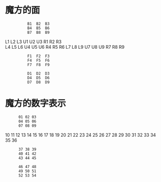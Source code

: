 # 魔方的面
              B1  B2  B3  
              B4  B5  B6 
              B7  B8  B9 
           
L1  L2  L3    U1  U2  U3    R1  R2  R3    
L4  L5  L6    U4  U5  U6    R4  R5  R6 
L7  L8  L9    U7  U8  U9    R7  R8  R9 

              F1  F2  F3 
              F4  F5  F6 
              F7  F8  F9 

              D1  D2  D3 
              D4  D5  D6 
              D7  D8  D9

# 魔方的数字表示

          01 02 03
          04 05 06
          07 08 09

10 11 12  13 14 15  16 17 18
19 20 21  22 23 24  25 26 27
28 29 30  31 32 33  34 35 36
    
          37 38 39
          40 41 42
          43 44 45

          46 47 48
          49 50 51
          52 53 54



